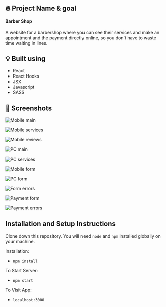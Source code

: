 ## 🔥 Project Name & goal

#### Barber Shop

A website for a barbershop where you can see their services and make an appointment and the payment directly online, so you don't have to waste time waiting in lines.

## 💡 Built using

- React
- React Hooks
- JSX
- Javascript
- SASS

## 📱 Screenshots

![Mobile main](https://github.com/TomutaRazvan/Barber-Shop-Project/blob/bb66ec726eff959a0e3d79ddf4b31dc466384973/proiect-final/Screenshots/main%20mobile.PNG)

![Mobile services](https://github.com/TomutaRazvan/Barber-Shop-Project/blob/bb66ec726eff959a0e3d79ddf4b31dc466384973/proiect-final/Screenshots/services%20mobile.PNG)

![Mobile reviews](https://github.com/TomutaRazvan/Barber-Shop-Project/blob/bb66ec726eff959a0e3d79ddf4b31dc466384973/proiect-final/Screenshots/review%20mobile.PNG)

![PC main](https://github.com/TomutaRazvan/Barber-Shop-Project/blob/af429a47e13318103d8611b9cd57c84dd32d41bf/proiect-final/Screenshots/main%20pc.PNG)

![PC services](https://github.com/TomutaRazvan/Barber-Shop-Project/blob/bb66ec726eff959a0e3d79ddf4b31dc466384973/proiect-final/Screenshots/services%20pc.PNG)

![Mobile form](https://github.com/TomutaRazvan/Barber-Shop-Project/blob/bb66ec726eff959a0e3d79ddf4b31dc466384973/proiect-final/Screenshots/form%20mobile.PNG)

![PC form](https://github.com/TomutaRazvan/Barber-Shop-Project/blob/bb66ec726eff959a0e3d79ddf4b31dc466384973/proiect-final/Screenshots/form%20pc.PNG)

![Form errors](https://github.com/TomutaRazvan/Barber-Shop-Project/blob/bb66ec726eff959a0e3d79ddf4b31dc466384973/proiect-final/Screenshots/form%20errors.PNG)

![Payment form](https://github.com/TomutaRazvan/Barber-Shop-Project/blob/bb66ec726eff959a0e3d79ddf4b31dc466384973/proiect-final/Screenshots/payment.PNG)

![Payment errors](https://github.com/TomutaRazvan/Barber-Shop-Project/blob/bb66ec726eff959a0e3d79ddf4b31dc466384973/proiect-final/Screenshots/payment%20errors.PNG)



## Installation and Setup Instructions

Clone down this repository. You will need `node` and `npm` installed globally on your machine.  

Installation:

- `npm install`  

To Start Server:

- `npm start`  

To Visit App:

- `localhost:3000` 

